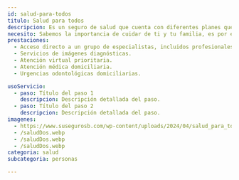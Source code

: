 ```yaml
---
id: salud-para-todos
titulo: Salud para todos
descripcion: Es un seguro de salud que cuenta con diferentes planes que puedes elegir según tus necesidades y capacidad de pago. De acuerdo al que elijas podrás o no compartirlo con quien prefieras y acceder a diferentes coberturas y beneficios.
necesito: Sabemos la importancia de cuidar de ti y tu familia, es por ello que, te brindamos las mejores opciones que te permitirán disfrutar de los momentos más especiales de tu vida con tranquilidad.
prestaciones: 
  - Acceso directo a un grupo de especialistas, incluidos profesionales de salud mental, dependiendo del plan que elijas.
  - Servicios de imágenes diagnósticas.
  - Atención virtual prioritaria.
  - Atención médica domiciliaria.
  - Urgencias odontológicas domiciliarias.

usoServicio:
  - paso: Título del paso 1
    descripcion: Descripción detallada del paso.
  - paso: Título del paso 2
    descripcion: Descripción detallada del paso.
imagenes:
  - https://www.susegurosb.com/wp-content/uploads/2024/04/salud_para_todos_sura.png
  - /saludDos.webp
  - /saludDos.webp
  - /saludDos.webp
categoria: salud
subcategoria: personas

---
```

